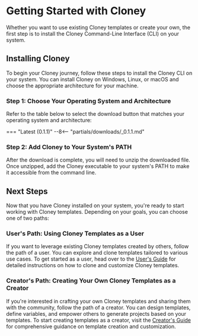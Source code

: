 # Getting Started with Cloney

Whether you want to use existing Cloney templates or create your own, the first step is to install the Cloney Command-Line Interface (CLI) on your system.

## Installing Cloney

To begin your Cloney journey, follow these steps to install the Cloney CLI on your system. You can install Cloney on Windows, Linux, or macOS and choose the appropriate architecture for your machine.

### Step 1: Choose Your Operating System and Architecture

Refer to the table below to select the download button that matches your operating system and architecture:

=== "Latest (0.1.1)"
    --8<-- "partials/downloads/_0.1.1.md"

<!-- Include UAParser package to detect OS and architecture. -->
<script src="https://cdn.jsdelivr.net/npm/ua-parser-js/src/ua-parser.min.js"></script>

<!-- Script to recommend the appropriate Cloney version based on the user's OS and architecture. -->
<script>
  // Initialize the user agent parser.
  const parser = new UAParser();

  // Get the user's operating system and architecture.
  const os = parser.getOS().name;
  const arch = parser.getCPU().architecture;

  // Function to detect if the user is on Windows OS.
  function isWindows() {
    return os === "Windows";
  }

  // Function to detect if the user is on macOS.
  function isMac() {
    return os === "Mac OS";
  }

  // Function to detect if the user is on Linux (assuming non-Windows and non-Mac OS).
  function isLinux() {
    return !isWindows() && !isMac();
  }

  // Function to detect if the user's architecture is AMD64.
  function isAMD64() {
    return arch === "amd64";
  }

  // Function to detect if the user's architecture is ARM64.
  function isARM64() {
    return arch.startsWith("arm64");
  }

  // Find and highlight the appropriate download button with a pulse effect.
  let downloadButtons = [];
  if (isWindows() && isAMD64()) {
    downloadButtons = document.getElementsByClassName("download-windows-amd64");
  } else if (isWindows() && isARM64()) {
    downloadButtons = document.getElementsByClassName("download-windows-arm64");
  } else if (isLinux() && isAMD64()) {
    downloadButtons = document.getElementsByClassName("download-linux-amd64");
  } else if (isLinux() && isARM64()) {
    downloadButtons = document.getElementsByClassName("download-linux-arm64");
  } else if (isMac() && isAMD64()) {
    downloadButtons = document.getElementsByClassName("download-macos-amd64");
  } else if (isMac() && isARM64()) {
    downloadButtons = document.getElementsByClassName("download-macos-arm64");
  }

  // Apply the pulse effect to the matched download buttons
  for (const button of downloadButtons) {
    button.classList.add("pulse");
  }
</script>

### Step 2: Add Cloney to Your System's PATH

After the download is complete, you will need to unzip the downloaded file. Once unzipped, add the Cloney executable to your system's PATH to make it accessible from the command line.

## Next Steps

Now that you have Cloney installed on your system, you're ready to start working with Cloney templates. Depending on your goals, you can choose one of two paths:

### User's Path: Using Cloney Templates as a User

If you want to leverage existing Cloney templates created by others, follow the path of a user. You can explore and clone templates tailored to various use cases. To get started as a user, head over to the [User's Guide](users/index.md) for detailed instructions on how to clone and customize Cloney templates.

### Creator's Path: Creating Your Own Cloney Templates as a Creator

If you're interested in crafting your own Cloney templates and sharing them with the community, follow the path of a creator. You can design templates, define variables, and empower others to generate projects based on your templates. To start creating templates as a creator, visit the [Creator's Guide](creators/index.md) for comprehensive guidance on template creation and customization.
